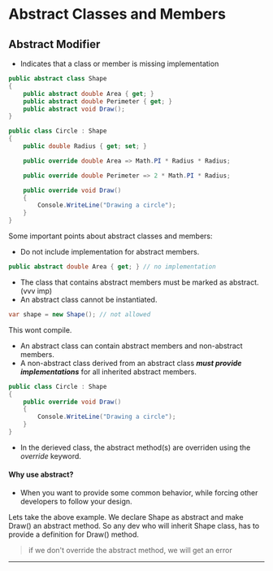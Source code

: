 # Abstract Classes and Members

## Abstract Modifier
- Indicates that a class or member is missing implementation

```csharp
public abstract class Shape
{
	public abstract double Area { get; }
	public abstract double Perimeter { get; }
	public abstract void Draw();
}

public class Circle : Shape
{
	public double Radius { get; set; }

	public override double Area => Math.PI * Radius * Radius;

	public override double Perimeter => 2 * Math.PI * Radius;

	public override void Draw()
	{
		Console.WriteLine("Drawing a circle");
	}
}
```

Some important points about abstract classes and members:
- Do not include implementation for abstract members.
```csharp
public abstract double Area { get; } // no implementation
```

- The class that contains abstract members must be marked as abstract. (vvv imp)
- An abstract class cannot be instantiated.
```csharp
var shape = new Shape(); // not allowed
```
This wont compile. 

- An abstract class can contain abstract members and non-abstract members. 
- A non-abstract class derived from an abstract class ***must provide implementations*** for all inherited abstract members.
```csharp
public class Circle : Shape
{
	public override void Draw()
	{
		Console.WriteLine("Drawing a circle");
	}
}
```

- In the derieved class, the abstract method(s) are overriden using the *override* keyword.

#### Why use abstract?
- When you want to provide some common behavior, while forcing other developers to follow your design.

Lets take the above example. We declare Shape as abstract and make Draw() an abstract method. 
So any dev who will inherit Shape class, has to provide a definition for Draw() method.

> if we don't override the abstract method, we will get an error

-------------------------------------------------------------------------
